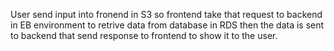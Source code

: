 User send input into fronend in S3 so frontend take that request to backend in EB environment to retrive data from database in RDS then the data is sent to backend that send response to frontend to show it to the user.